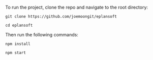 To run the project,
clone the repo and navigate to the root directory:

```
git clone https://github.com/joemoongit/eplansoft

cd eplansoft
```

Then run the following commands:

```
npm install

npm start
```

